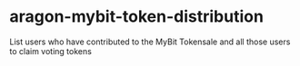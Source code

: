 # aragon-mybit-token-distribution
List users who have contributed to the MyBit Tokensale and all those users to claim voting tokens
